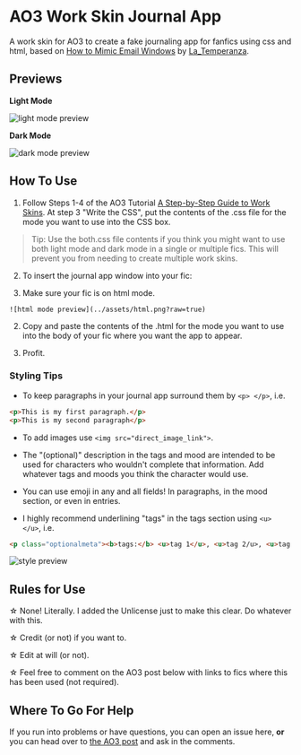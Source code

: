 # AO3 Work Skin Journal App
A work skin for AO3 to create a fake journaling app for fanfics using css and html, based on [How to Mimic Email Windows](https://archiveofourown.org/works/7953412) by [La_Temperanza](https://archiveofourown.org/users/La_Temperanza/pseuds/La_Temperanza).

## Previews
**Light Mode**

![light mode preview](../assets/lpreview.png?raw=true)

**Dark Mode**

![dark mode preview](../assets/dpreview.png?raw=true)

## How To Use
1. Follow Steps 1-4 of the AO3 Tutorial [A Step-by-Step Guide to Work Skins](https://archiveofourown.org/admin_posts/1370?show_comments=true). At step 3 "Write the CSS", put the contents of the .css file for the mode you want to use into the CSS box.
> Tip: Use the both.css file contents if you think you might want to use both light mode and dark mode in a single or multiple fics. This will prevent you from needing to create multiple work skins.

2. To insert the journal app window into your fic:

  1. Make sure your fic is on html mode.

    ![html mode preview](../assets/html.png?raw=true)

  2. Copy and paste the contents of the .html for the mode you want to use into the body of your fic where you want the app to appear.

3. Profit.

### Styling Tips
- To keep paragraphs in your journal app surround them by `<p> </p>`, i.e.
```html
<p>This is my first paragraph.</p>
<p>This is my second paragraph</p>
```

- To add images use `<img src="direct_image_link">`.

- The "(optional)" description in the tags and mood are intended to be used for characters who wouldn't complete that information. Add whatever tags and moods you think the character would use.

- You can use emoji in any and all fields! In paragraphs, in the mood section, or even in entries.

- I highly recommend underlining "tags" in the tags section using `<u> </u>`, i.e.
```html
<p class="optionalmeta"><b>tags:</b> <u>tag 1</u>, <u>tag 2/u>, <u>tag 3</u></p>
```

  ![style preview](../assets/style.png?raw=true)


## Rules for Use
☆ None! Literally. I added the Unlicense just to make this clear. Do whatever with this.

☆ Credit (or not) if you want to.

☆ Edit at will (or not).

☆ Feel free to comment on the AO3 post below with links to fics where this has been used (not required).

## Where To Go For Help
If you run into problems or have questions, you can open an issue here, __or__ you can head over to [the AO3 post](https://archiveofourown.org/works/33272989) and ask in the comments.
